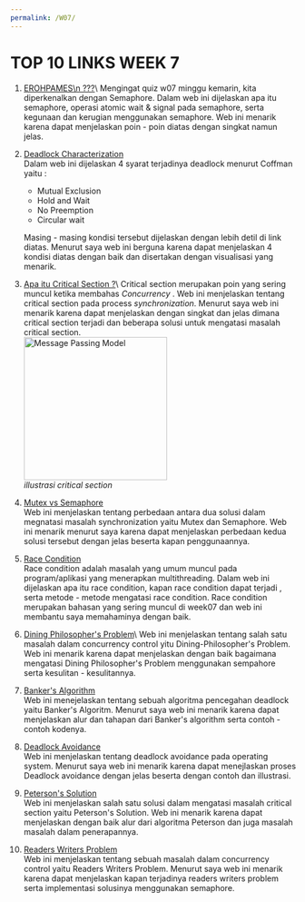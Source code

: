 ```yaml
---
permalink: /W07/
---
```


# TOP 10 LINKS WEEK 7

1. [EROHPAMES\n ???](https://www.tutorialspoint.com/semaphores-in-operating-system#:~:text=Semaphores%20are%20integer%20variables%20that,are%20used%20for%20process%20synchronization.&text=The%20wait%20operation%20decrements%20the,S%2C%20if%20it%20is%20positive.)\
    Mengingat quiz w07 minggu kemarin, kita diperkenalkan dengan Semaphore. Dalam web ini dijelaskan apa itu semaphore, operasi atomic wait & signal pada semaphore, serta kegunaan dan kerugian menggunakan semaphore. Web ini menarik karena dapat menjelaskan poin - poin diatas dengan singkat namun jelas.

5. [Deadlock Characterization](https://www.tutorialspoint.com/deadlock-characterization)\
    Dalam web ini dijelaskan 4 syarat terjadinya deadlock menurut Coffman yaitu : 
    - Mutual Exclusion
    - Hold and Wait
    - No Preemption
    - Circular wait

    Masing - masing kondisi tersebut dijelaskan dengan lebih detil di link diatas. Menurut saya web ini berguna karena dapat menjelaskan 4 kondisi diatas dengan baik dan disertakan dengan visualisasi yang menarik. 

2. [Apa itu Critical Section ?](https://www.tutorialspoint.com/critical-section-problem#:~:text=The%20critical%20section%20is%20a,execute%20in%20their%20critical%20sections.)\
    Critical section merupakan poin yang sering muncul ketika membahas *Concurrency* . Web ini menjelaskan tentang critical section pada process *synchronization*. Menurut saya web ini menarik karena dapat menjelaskan dengan singkat dan jelas dimana critical section terjadi dan beberapa solusi untuk mengatasi masalah critical section.\
    <img src='https://www.tutorialspoint.com/assets/questions/media/12659/Critical%20Section.PNG' alt='Message Passing Model' style='height : 18em'> \
    *illustrasi critical section*

3. [Mutex vs Semaphore](https://www.geeksforgeeks.org/mutex-vs-semaphore/)\
    Web ini menjelaskan tentang perbedaan antara dua solusi dalam megnatasi masalah synchronization yaitu Mutex dan Semaphore. Web ini menarik menurut saya karena dapat menjelaskan perbedaan kedua solusi tersebut dengan jelas beserta kapan penggunaannya.

9. [Race Condition](https://www.baeldung.com/cs/race-conditions)\
    Race condition adalah masalah yang umum muncul pada program/aplikasi yang menerapkan multithreading. Dalam web ini dijelaskan apa itu race condition, kapan race condition dapat terjadi , serta metode - metode mengatasi race condition. Race condition merupakan bahasan yang sering muncul di week07 dan web ini membantu saya memahaminya dengan baik.

4. [Dining Philosopher's Problem](https://www.tutorialspoint.com/dining-philosophers-problem-dpp#:~:text=The%20dining%20philosophers%20problem%20states,and%20left%20chopstick%20to%20eat.)\
    Web ini menjelaskan tentang salah satu masalah dalam concurrency control yitu Dining-Philosopher's Problem. Web ini menarik karena dapat menjelaskan dengan baik bagaimana mengatasi Dining Philosopher's Problem menggunakan sempahore serta kesulitan - kesulitannya.

6. [Banker's Algorithm](https://www.geeksforgeeks.org/bankers-algorithm-in-operating-system-2/#:~:text=The%20banker%27s%20algorithm%20is%20a,should%20be%20allowed%20to%20continue)\
    Web ini menejelaskan tentang sebuah algoritma pencegahan deadlock yaitu Banker's Algoritm. Menurut saya web ini menarik karena dapat menjelaskan alur dan tahapan dari Banker's algorithm serta contoh - contoh kodenya.

7. [Deadlock Avoidance](https://www.studytonight.com/operating-system/deadlock-avoidance-in-operating-system)\
    Web ini menjelaskan tentang deadlock avoidance pada operating system. Menurut saya web ini menarik karena dapat menejlaskan proses Deadlock avoidance dengan jelas beserta dengan contoh dan illustrasi.

8. [Peterson's Solution](https://www.tutorialspoint.com/peterson-s-problem)\
    Web ini menjelaskan salah satu solusi dalam mengatasi masalah critical section yaitu Peterson's Solution. Web ini menarik karena dapat menjelaskan dengan baik alur dari algoritma Peterson dan juga masalah masalah dalam penerapannya.

10. [Readers Writers Problem](https://www.tutorialspoint.com/readers-writers-problem)\
    Web ini menjelaskan tentang sebuah masalah dalam concurrency control yaitu Readers Writers Problem. Menurut saya web ini menarik karena dapat menjelaskan kapan terjadinya readers writers problem serta implementasi solusinya menggunakan semaphore.
